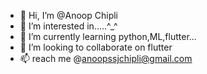 - 👋 Hi, I’m @Anoop Chipli
- 👀 I’m interested in.....^_^
- 🌱 I’m currently learning python,ML,flutter...
- 💞️ I’m looking to collaborate on flutter
- 📫 reach me @anoopssjchipli@gmail.com

<!---
anoopssjchipli/anoopssjchipli is a ✨ special ✨ repository because its `README.md` (this file) appears on your GitHub profile.
You can click the Preview link to take a look at your changes.
--->
